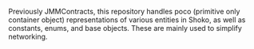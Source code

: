 Previously JMMContracts, this repository handles poco (primitive only container object) representations of various entities in Shoko, as well as constants, enums, and base objects. These are mainly used to simplify networking.
